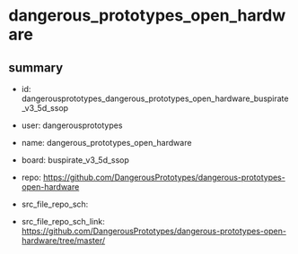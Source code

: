 # dangerous_prototypes_open_hardware
 
## summary 
* id: dangerousprototypes_dangerous_prototypes_open_hardware_buspirate_v3_5d_ssop
* user: dangerousprototypes
* name: dangerous_prototypes_open_hardware
* board: buspirate_v3_5d_ssop
* repo: https://github.com/DangerousPrototypes/dangerous-prototypes-open-hardware



* src_file_repo_sch: 
* src_file_repo_sch_link: https://github.com/DangerousPrototypes/dangerous-prototypes-open-hardware/tree/master/







